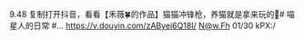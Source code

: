 9.48 复制打开抖音，看看【禾薇🍀的作品】猫猫冲锋枪，养猫就是拿来玩的🤗# 喵星人的日常 #... https://v.douyin.com/zAByei6Q18I/ N@w.Fh 01/30 kPX:/ 
